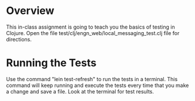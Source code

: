 # Overview

This in-class assignment is going to teach you the basics of testing in Clojure. Open the file 
test/clj/engn_web/local_messaging_test.clj file for directions.

# Running the Tests

Use the command "lein test-refresh" to run the tests in a terminal. This command will keep running 
and execute the tests every time that you make a change and save a file. Look at the terminal for
test results.
